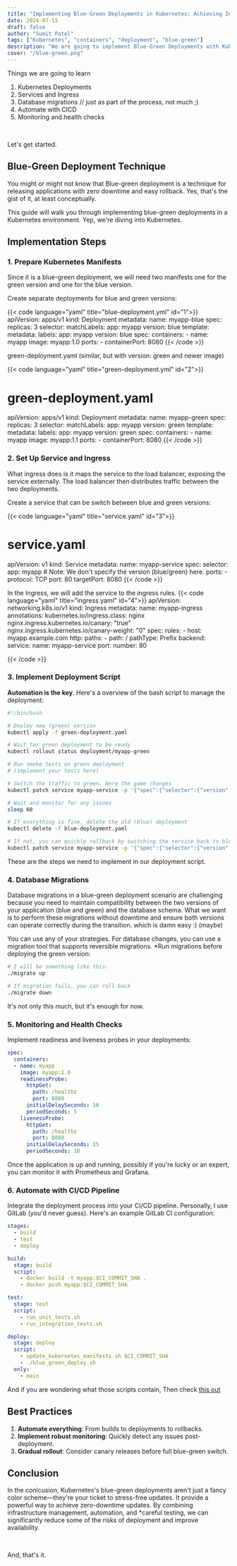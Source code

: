 ```yaml
---
title: "Implementing Blue-Green Deployments in Kubernetes: Achieving Zero-Downtime Updates"
date: 2024-07-15
draft: false
author: "Sumit Patel"
tags: ["Kubernetes", "containers", "deployment", "blue-green"] 
description: "We are going to implement Blue-Green Deployments with Kubernetes for Zero-Downtime Updates"
cover: "/blue-green.png"
---
```




Things we are going to learn

1. Kubernetes Deployments
2. Services and Ingress
3. Database migrations // just as part of the process, not much ;) 
4. Automate with CICD
5. Monitoring and health checks

&nbsp;


Let's get started.

## Blue-Green Deployment Technique

You might or might not know that Blue-green deployment is a technique for releasing applications with zero downtime and easy rollback. Yes, that's the gist of it, at least conceptually.

This guide will walk you through implementing blue-green deployments in a Kubernetes environment. Yep, we're diving into Kubernetes.

## Implementation Steps

### 1. Prepare Kubernetes Manifests

Since it is a blue-green deployment, we will need two manifests one for the green version and one for the blue version.

Create separate deployments for blue and green versions:

{{< code language="yaml" title="blue-deployment.yml" id="1">}}
apiVersion: apps/v1
kind: Deployment
metadata:
  name: myapp-blue
spec:
  replicas: 3
  selector:
    matchLabels:
      app: myapp
      version: blue
  template:
    metadata:
      labels:
        app: myapp
        version: blue
    spec:
      containers:
      - name: myapp
        image: myapp:1.0
        ports:
        - containerPort: 8080
{{< /code >}}

green-deployment.yaml (similar, but with version: green and newer image) 

{{< code language="yaml" title="green-deployment.yml" id="2">}}
# green-deployment.yaml
apiVersion: apps/v1
kind: Deployment
metadata:
  name: myapp-green
spec:
  replicas: 3
  selector:
    matchLabels:
      app: myapp
      version: green
  template:
    metadata:
      labels:
        app: myapp
        version: green
    spec:
      containers:
      - name: myapp
        image: myapp:1.1
        ports:
        - containerPort: 8080
{{< /code >}}


### 2. Set Up Service and Ingress

What ingress does is it maps the service to the load balancer, exposing the service externally. The load balancer then distributes traffic between the two deployments.

Create a service that can be switch between blue and green versions:

{{< code language="yaml" title="service.yaml" id="3">}}
# service.yaml
apiVersion: v1
kind: Service
metadata:
  name: myapp-service
spec:
  selector:
    app: myapp
    # Note: We don't specify the version (blue/green) here.
  ports:
    - protocol: TCP
      port: 80
      targetPort: 8080
{{< /code >}}

In the Ingress, we will add the service to the ingress rules.
{{< code language="yaml" title="ingress.yaml" id="4">}}
apiVersion: networking.k8s.io/v1
kind: Ingress
metadata:
  name: myapp-ingress
  annotations:
    kubernetes.io/ingress.class: nginx
    nginx.ingress.kubernetes.io/canary: "true"
    nginx.ingress.kubernetes.io/canary-weight: "0"
spec:
  rules:
    - host: myapp.example.com
      http:
        paths:
          - path: /
            pathType: Prefix
            backend:
              service:
                name: myapp-service
                port: 
                  number: 80

{{< /code >}}


### 3. Implement Deployment Script

**Automation is the key**. Here's a overview of the bash script to manage the deployment:

```bash
#!/bin/bash

# Deploy new (green) version
kubectl apply -f green-deployment.yaml

# Wait for green deployment to be ready
kubectl rollout status deployment/myapp-green

# Run smoke tests on green deployment
# (implement your tests here)

# Switch the traffic to green. Here the game changes
kubectl patch service myapp-service -p '{"spec":{"selector":{"version":"green"}}}'

# Wait and monitor for any issues
sleep 60

# If everything is fine, delete the old (blue) deployment
kubectl delete -f blue-deployment.yaml

# If not, you can quickly rollback by switching the service back to blue
kubectl patch service myapp-service -p '{"spec":{"selector":{"version":"blue"}}}'
```

These are the steps we need to implement in our deployment script.

### 4. Database Migrations

Database migrations in a blue-green deployment scenario are challenging because you need to maintain compatibility between the two versions of your application (blue and green) and the database schema. What we want is to perform these migrations without downtime and ensure both versions can operate correctly during the transition.
which is damn easy :) (maybe)

You can use any of your strategies.
For database changes, you can use a migration tool that supports reversible migrations. *Run migrations before deploying the green version:

```bash
# I will be something like this:
./migrate up

# If migration fails, you can roll back
./migrate down
```
It's not only this much, but it's enough for now.

### 5. Monitoring and Health Checks

Implement readiness and liveness probes in your deployments:

```yaml
spec:
  containers:
  - name: myapp
    image: myapp:1.0
    readinessProbe:
      httpGet:
        path: /healthz
        port: 8080
      initialDelaySeconds: 10
      periodSeconds: 5
    livenessProbe:
      httpGet:
        path: /healthz
        port: 8080
      initialDelaySeconds: 15
      periodSeconds: 10
```

Once the application is up and running, possibly if you're lucky or an expert, you can monitor it with Prometheus and Grafana.

### 6. Automate with CI/CD Pipeline

Integrate the deployment process into your CI/CD pipeline. Personally, I use GitLab (you'd never guess). Here's an example GitLab CI configuration:
```yaml
stages:
  - build
  - test
  - deploy

build:
  stage: build
  script:
    - docker build -t myapp:$CI_COMMIT_SHA .
    - docker push myapp:$CI_COMMIT_SHA

test:
  stage: test
  script:
    - run_unit_tests.sh
    - run_integration_tests.sh

deploy:
  stage: deploy
  script:
    - update_kubernetes_manifests.sh $CI_COMMIT_SHA
    - ./blue_green_deploy.sh
  only:
    - main
```

And if you are wondering what those scripts contain, Then check [this out](https://gist.github.com/Dark-Kernel/7a1289d56f1e1a38e9551911d5b5fa68)


## Best Practices

1. **Automate everything**: From builds to deployments to rollbacks.
2. **Implement robust monitoring**: Quickly detect any issues post-deployment.
3. **Gradual rollout**: Consider canary releases before full blue-green switch.

## Conclusion

In the conlcusion, Kubernetes's blue-green deployments aren't just a fancy color scheme—they're your ticket to stress-free updates. It provide a powerful way to achieve zero-downtime updates. By combining infrastructure management, automation, and *careful testing, we can significantly reduce some of the risks of deployment and improve availability.

&nbsp;

And, that's it.

